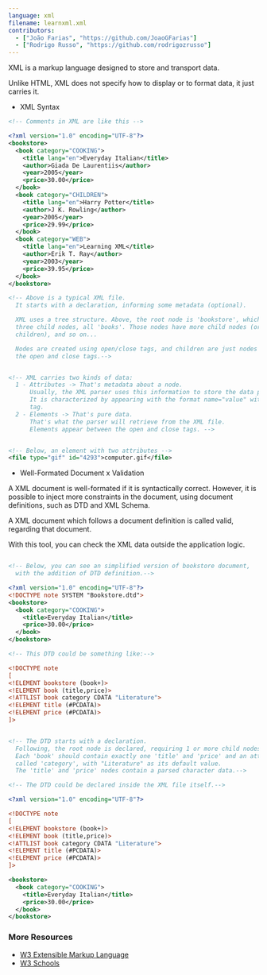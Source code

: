 ```yaml
---
language: xml
filename: learnxml.xml
contributors:
  - ["João Farias", "https://github.com/JoaoGFarias"]
  - ["Rodrigo Russo", "https://github.com/rodrigozrusso"]
---
```


XML is a markup language designed to store and transport data.

Unlike HTML, XML does not specify how to display or to format data, it just carries it.

* XML Syntax

```xml
<!-- Comments in XML are like this -->

<?xml version="1.0" encoding="UTF-8"?>
<bookstore>
  <book category="COOKING">
    <title lang="en">Everyday Italian</title>
    <author>Giada De Laurentiis</author>
    <year>2005</year>
    <price>30.00</price>
  </book>
  <book category="CHILDREN">
    <title lang="en">Harry Potter</title>
    <author>J K. Rowling</author>
    <year>2005</year>
    <price>29.99</price>
  </book>
  <book category="WEB">
    <title lang="en">Learning XML</title>
    <author>Erik T. Ray</author>
    <year>2003</year>
    <price>39.95</price>
  </book>
</bookstore>

<!-- Above is a typical XML file.
  It starts with a declaration, informing some metadata (optional).

  XML uses a tree structure. Above, the root node is 'bookstore', which has
  three child nodes, all 'books'. Those nodes have more child nodes (or
  children), and so on...

  Nodes are created using open/close tags, and children are just nodes between
  the open and close tags.-->


<!-- XML carries two kinds of data:
  1 - Attributes -> That's metadata about a node.
      Usually, the XML parser uses this information to store the data properly.
      It is characterized by appearing with the format name="value" within the opening
      tag.
  2 - Elements -> That's pure data.
      That's what the parser will retrieve from the XML file.
      Elements appear between the open and close tags. -->


<!-- Below, an element with two attributes -->
<file type="gif" id="4293">computer.gif</file>


```

* Well-Formated Document x Validation

A XML document is well-formated if it is syntactically correct.
However, it is possible to inject more constraints in the document,
using document definitions, such as DTD and  XML Schema.

A XML document which follows a document definition is called valid,
regarding that document.

With this tool, you can check the XML data outside the application logic.

```xml

<!-- Below, you can see an simplified version of bookstore document,
  with the addition of DTD definition.-->

<?xml version="1.0" encoding="UTF-8"?>
<!DOCTYPE note SYSTEM "Bookstore.dtd">
<bookstore>
  <book category="COOKING">
    <title>Everyday Italian</title>
    <price>30.00</price>
  </book>
</bookstore>

<!-- This DTD could be something like:-->

<!DOCTYPE note
[
<!ELEMENT bookstore (book+)>
<!ELEMENT book (title,price)>
<!ATTLIST book category CDATA "Literature">
<!ELEMENT title (#PCDATA)>
<!ELEMENT price (#PCDATA)>
]>


<!-- The DTD starts with a declaration.
  Following, the root node is declared, requiring 1 or more child nodes 'book'.
  Each 'book' should contain exactly one 'title' and 'price' and an attribute
  called 'category', with "Literature" as its default value.
  The 'title' and 'price' nodes contain a parsed character data.-->

<!-- The DTD could be declared inside the XML file itself.-->

<?xml version="1.0" encoding="UTF-8"?>

<!DOCTYPE note
[
<!ELEMENT bookstore (book+)>
<!ELEMENT book (title,price)>
<!ATTLIST book category CDATA "Literature">
<!ELEMENT title (#PCDATA)>
<!ELEMENT price (#PCDATA)>
]>

<bookstore>
  <book category="COOKING">
    <title>Everyday Italian</title>
    <price>30.00</price>
  </book>
</bookstore>
```

### More Resources

+ [W3 Extensible Markup Language](http://www.w3.org/XML/)
+ [W3 Schools](http://www.w3schools.com/xml/)
